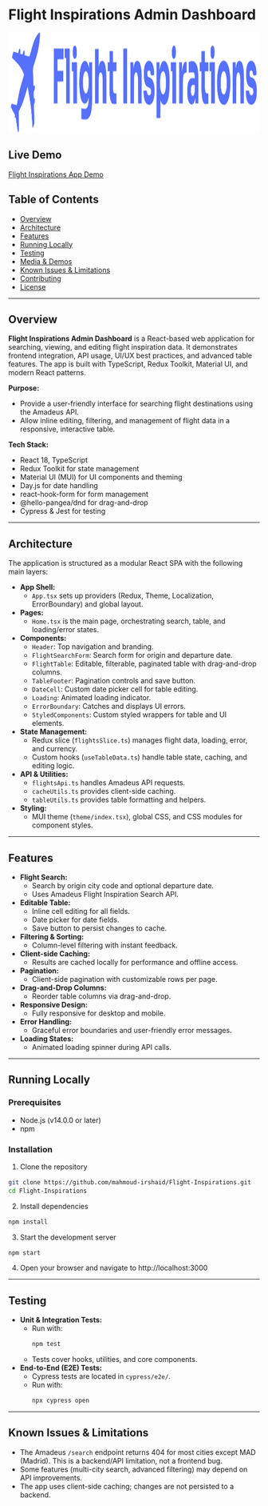 # Flight Inspirations Admin Dashboard

<div align="center">
  <img src="public/flight-inspirations-logo.svg" alt="Flight Inspirations Logo" width="1000" height="200">
</div>

## Live Demo

[Flight Inspirations App Demo](https://flight-inspirations-zeta.vercel.app/)


## Table of Contents

- [Overview](#overview)
- [Architecture](#architecture)
- [Features](#features)
- [Running Locally](#running-locally)
- [Testing](#testing)
- [Media & Demos](#media--demos)
- [Known Issues & Limitations](#known-issues--limitations)
- [Contributing](#contributing)
- [License](#license)

---

## Overview

**Flight Inspirations Admin Dashboard** is a React-based web application for searching, viewing, and editing flight inspiration data. It demonstrates frontend integration, API usage, UI/UX best practices, and advanced table features. The app is built with TypeScript, Redux Toolkit, Material UI, and modern React patterns.

**Purpose:**

- Provide a user-friendly interface for searching flight destinations using the Amadeus API.
- Allow inline editing, filtering, and management of flight data in a responsive, interactive table.

**Tech Stack:**

- React 18, TypeScript
- Redux Toolkit for state management
- Material UI (MUI) for UI components and theming
- Day.js for date handling
- react-hook-form for form management
- @hello-pangea/dnd for drag-and-drop
- Cypress & Jest for testing

---

## Architecture

The application is structured as a modular React SPA with the following main layers:

- **App Shell:**
  - `App.tsx` sets up providers (Redux, Theme, Localization, ErrorBoundary) and global layout.
- **Pages:**
  - `Home.tsx` is the main page, orchestrating search, table, and loading/error states.
- **Components:**
  - `Header`: Top navigation and branding.
  - `FlightSearchForm`: Search form for origin and departure date.
  - `FlightTable`: Editable, filterable, paginated table with drag-and-drop columns.
  - `TableFooter`: Pagination controls and save button.
  - `DateCell`: Custom date picker cell for table editing.
  - `Loading`: Animated loading indicator.
  - `ErrorBoundary`: Catches and displays UI errors.
  - `StyledComponents`: Custom styled wrappers for table and UI elements.
- **State Management:**
  - Redux slice (`flightsSlice.ts`) manages flight data, loading, error, and currency.
  - Custom hooks (`useTableData.ts`) handle table state, caching, and editing logic.
- **API & Utilities:**
  - `flightsApi.ts` handles Amadeus API requests.
  - `cacheUtils.ts` provides client-side caching.
  - `tableUtils.ts` provides table formatting and helpers.
- **Styling:**
  - MUI theme (`theme/index.tsx`), global CSS, and CSS modules for component styles.

---

## Features

- **Flight Search:**
  - Search by origin city code and optional departure date.
  - Uses Amadeus Flight Inspiration Search API.
- **Editable Table:**
  - Inline cell editing for all fields.
  - Date picker for date fields.
  - Save button to persist changes to cache.
- **Filtering & Sorting:**
  - Column-level filtering with instant feedback.
- **Client-side Caching:**
  - Results are cached locally for performance and offline access.
- **Pagination:**
  - Client-side pagination with customizable rows per page.
- **Drag-and-Drop Columns:**
  - Reorder table columns via drag-and-drop.
- **Responsive Design:**
  - Fully responsive for desktop and mobile.
- **Error Handling:**
  - Graceful error boundaries and user-friendly error messages.
- **Loading States:**
  - Animated loading spinner during API calls.

---

## Running Locally

### Prerequisites

- Node.js (v14.0.0 or later)
- npm

### Installation

1. Clone the repository

```bash
git clone https://github.com/mahmoud-irshaid/Flight-Inspirations.git
cd Flight-Inspirations
```

2. Install dependencies

```bash
npm install
```

3. Start the development server

```bash
npm start
```

4. Open your browser and navigate to http://localhost:3000

---

## Testing

- **Unit & Integration Tests:**
  - Run with:
    ```bash
    npm test
    ```
  - Tests cover hooks, utilities, and core components.
- **End-to-End (E2E) Tests:**
  - Cypress tests are located in `cypress/e2e/`.
  - Run with:
    ```bash
    npx cypress open
    ```

---

## Known Issues & Limitations

- The Amadeus `/search` endpoint returns 404 for most cities except MAD (Madrid). This is a backend/API limitation, not a frontend bug.
- Some features (multi-city search, advanced filtering) may depend on API improvements.
- The app uses client-side caching; changes are not persisted to a backend.
